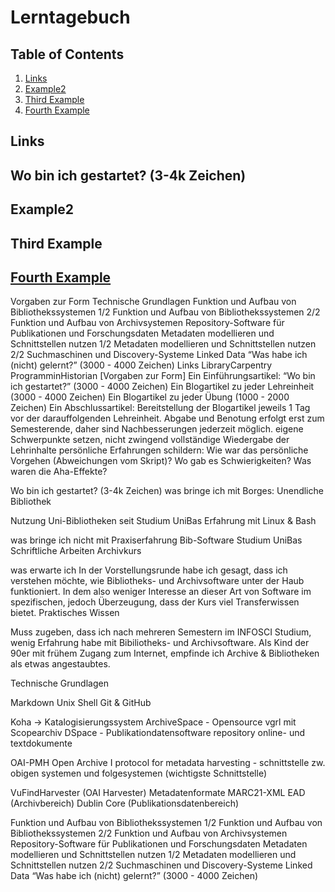 # Lerntagebuch


## Table of Contents
1. [Links](#Links)
2. [Example2](#example2)
3. [Third Example](#third-example)
4. [Fourth Example](#fourth-examplehttpwwwfourthexamplecom)


## Links
## Wo bin ich gestartet? (3-4k Zeichen)
## Example2
## Third Example
## [Fourth Example](http://www.fourthexample.com) 


Vorgaben zur Form
Technische Grundlagen
Funktion und Aufbau von Bibliothekssystemen 1/2
Funktion und Aufbau von Bibliothekssystemen 2/2
Funktion und Aufbau von Archivsystemen
Repository-Software für Publikationen und Forschungsdaten
Metadaten modellieren und Schnittstellen nutzen 1/2
Metadaten modellieren und Schnittstellen nutzen 2/2
Suchmaschinen und Discovery-Systeme
Linked Data
“Was habe ich (nicht) gelernt?” (3000 - 4000 Zeichen)
Links
LibraryCarpentry
ProgramminHistorian
[Vorgaben zur Form]
Ein Einführungsartikel: “Wo bin ich gestartet?” (3000 - 4000 Zeichen)
Ein Blogartikel zu jeder Lehreinheit (3000 - 4000 Zeichen)
Ein Blogartikel zu jeder Übung (1000 - 2000 Zeichen)
Ein Abschlussartikel: 
Bereitstellung der Blogartikel jeweils 1 Tag vor der darauffolgenden Lehreinheit. Abgabe und Benotung erfolgt erst zum Semesterende, daher sind Nachbesserungen jederzeit möglich.
eigene Schwerpunkte setzen, nicht zwingend vollständige Wiedergabe der Lehrinhalte
persönliche Erfahrungen schildern: Wie war das persönliche Vorgehen (Abweichungen vom Skript)? Wo gab es Schwierigkeiten? Was waren die Aha-Effekte?

Wo bin ich gestartet? (3-4k Zeichen)
was bringe ich mit
Borges: Unendliche Bibliothek

Nutzung Uni-Bibliotheken seit Studium UniBas
Erfahrung mit Linux & Bash	

was bringe ich nicht mit
Praxiserfahrung Bib-Software
Studium UniBas
Schriftliche Arbeiten
Archivkurs



was erwarte ich
In der Vorstellungsrunde habe ich gesagt, dass ich verstehen möchte, wie Bibliotheks- und Archivsoftware unter der Haub funktioniert. 
In dem also weniger Interesse an dieser Art von Software im spezifischen, jedoch Überzeugung, dass der Kurs viel Transferwissen bietet.
Praktisches Wissen

Muss zugeben, dass ich nach mehreren Semestern im INFOSCI Studium, wenig Erfahrung habe mit Bibiliotheks- und Archivsoftware. Als Kind der 90er mit frühem Zugang zum Internet, empfinde ich Archive & Bibliotheken als etwas angestaubtes. 


Technische Grundlagen



Markdown
Unix Shell
Git & GitHub

Koha -> Katalogisierungssystem
ArchiveSpace - Opensource vgrl mit Scopearchiv
DSpace - Publikationdatensoftware repository online- und textdokumente

OAI-PMH Open Archive I protocol for metadata harvesting  - schnittstelle zw. obigen systemen und folgesystemen (wichtigste Schnittstelle)

VuFindHarvester (OAI Harvester)
Metadatenformate
MARC21-XML 
EAD (Archivbereich)
Dublin Core (Publikationsdatenbereich)

Funktion und Aufbau von Bibliothekssystemen 1/2
Funktion und Aufbau von Bibliothekssystemen 2/2
Funktion und Aufbau von Archivsystemen
Repository-Software für Publikationen und Forschungsdaten
Metadaten modellieren und Schnittstellen nutzen 1/2
Metadaten modellieren und Schnittstellen nutzen 2/2
Suchmaschinen und Discovery-Systeme
Linked Data
“Was habe ich (nicht) gelernt?” (3000 - 4000 Zeichen)
